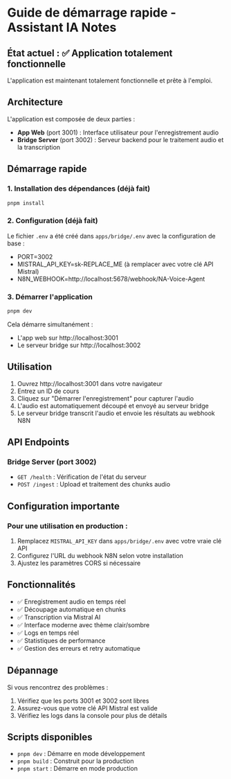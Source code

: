 # Guide de démarrage rapide - Assistant IA Notes

## État actuel : ✅ Application totalement fonctionnelle

L'application est maintenant totalement fonctionnelle et prête à l'emploi.

## Architecture

L'application est composée de deux parties :
- **App Web** (port 3001) : Interface utilisateur pour l'enregistrement audio
- **Bridge Server** (port 3002) : Serveur backend pour le traitement audio et la transcription

## Démarrage rapide

### 1. Installation des dépendances (déjà fait)
```bash
pnpm install
```

### 2. Configuration (déjà fait)
Le fichier `.env` a été créé dans `apps/bridge/.env` avec la configuration de base :
- PORT=3002
- MISTRAL_API_KEY=sk-REPLACE_ME (à remplacer avec votre clé API Mistral)
- N8N_WEBHOOK=http://localhost:5678/webhook/NA-Voice-Agent

### 3. Démarrer l'application
```bash
pnpm dev
```

Cela démarre simultanément :
- L'app web sur http://localhost:3001
- Le serveur bridge sur http://localhost:3002

## Utilisation

1. Ouvrez http://localhost:3001 dans votre navigateur
2. Entrez un ID de cours
3. Cliquez sur "Démarrer l'enregistrement" pour capturer l'audio
4. L'audio est automatiquement découpé et envoyé au serveur bridge
5. Le serveur bridge transcrit l'audio et envoie les résultats au webhook N8N

## API Endpoints

### Bridge Server (port 3002)
- `GET /health` : Vérification de l'état du serveur
- `POST /ingest` : Upload et traitement des chunks audio

## Configuration importante

### Pour une utilisation en production :
1. Remplacez `MISTRAL_API_KEY` dans `apps/bridge/.env` avec votre vraie clé API
2. Configurez l'URL du webhook N8N selon votre installation
3. Ajustez les paramètres CORS si nécessaire

## Fonctionnalités

- ✅ Enregistrement audio en temps réel
- ✅ Découpage automatique en chunks
- ✅ Transcription via Mistral AI
- ✅ Interface moderne avec thème clair/sombre
- ✅ Logs en temps réel
- ✅ Statistiques de performance
- ✅ Gestion des erreurs et retry automatique

## Dépannage

Si vous rencontrez des problèmes :

1. Vérifiez que les ports 3001 et 3002 sont libres
2. Assurez-vous que votre clé API Mistral est valide
3. Vérifiez les logs dans la console pour plus de détails

## Scripts disponibles

- `pnpm dev` : Démarre en mode développement
- `pnpm build` : Construit pour la production
- `pnpm start` : Démarre en mode production